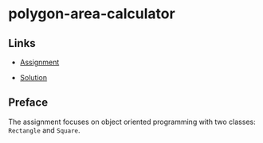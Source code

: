# polygon-area-calculator

## Links

- [Assignment](https://www.freecodecamp.org/learn/scientific-computing-with-python/scientific-computing-with-python-projects/polygon-area-calculator)

- [Solution](https://replit.com/@borntofrappe/boilerplate-polygon-area-calculator)

## Preface

The assignment focuses on object oriented programming with two classes: `Rectangle` and `Square`.
